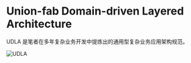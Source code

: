 # Union-fab Domain-driven Layered Architecture

UDLA 是笔者在多年复杂业务开发中提炼出的通用型复杂业务应用架构规范。

![UDLA](https://s2.ax1x.com/2019/12/19/QbTcdg.md.png)
